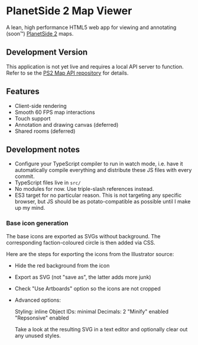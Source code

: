 # PlanetSide 2 Map Viewer

A lean, high performance HTML5 web app for viewing and annotating (soon:tm:) [PlanetSide 2](https://www.planetside2.com/) maps.

## Development Version

This application is not yet live and requires a local API server to function. Refer to se the [PS2 Map API repository](https://github.com/leonhard-s/ps2-map-api) for details.

## Features

- Client-side rendering
- Smooth 60 FPS map interactions
- Touch support
- Annotation and drawing canvas (deferred)
- Shared rooms (deferred)

## Development notes

- Configure your TypeScript compiler to run in watch mode, i.e. have it automatically compile everything and distribute these JS files with every commit.
- TypeScript files live in `src/`
- No modules for now. Use triple-slash references instead.
- ES3 target for no particular reason. This is not targeting any specific browser, but JS should be as potato-compatible as possible until I make up my mind.

### Base icon generation

The base icons are exported as SVGs without background. The corresponding faction-coloured circle is then added via CSS.

Here are the steps for exporting the icons from the Illustrator source:

- Hide the red background from the icon
- Export as SVG (not "save as", the latter adds more junk)
- Check "Use Artboards" option so the icons are not cropped
- Advanced options:

  Styling: inline
  Object IDs: minimal
  Decimals: 2
  "Minify" enabled
  "Repsonsive" enabled

  Take a look at the resulting SVG in a text editor and optionally clear out any unused styles.

